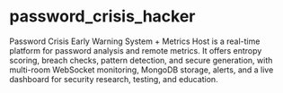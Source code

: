 # password_crisis_hacker
Password Crisis Early Warning System + Metrics Host is a real-time platform for password analysis and remote metrics. It offers entropy scoring, breach checks, pattern detection, and secure generation, with multi-room WebSocket monitoring, MongoDB storage, alerts, and a live dashboard for security research, testing, and education.
